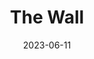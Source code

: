 ---
title: "The Wall"
cc-type: hashtag
date: 2023-06-11
hashtag: "the-wall"
tags:
  - album
  - Pink Floyd
---